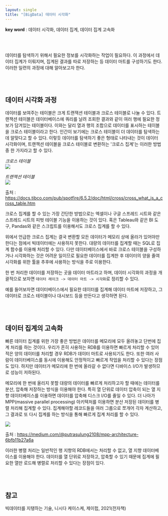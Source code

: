 ```yaml
---
layout: single
title: "[BigData] 데이터 시각화"
---
```


**key word** : 데이터 시각화, 데이터 집계, 데이터 집계 고속화

<br><br>

데이터를 탐색하기 위해서 필요한 정보를 시각화하는 작업이 필요하다. 이 과정에서 데이터 집계가 이뤄지며, 집계된 결과를 따로 저장하는 등 데이터 마트를 구성하기도 한다. 이러한 일련의 과정에 대해 알아보고자 한다.

<br><br>

## 데이터 시각화 과정

데이터를 보여주는 테이블은 크게 트랜잭션 테이블과 크로스 테이블로 나눌 수 있다. 트랜잭션 테이블은 데이터베이스에 쿼리를 날려 조회한 결과와 같이 여러 행에 필요한 정보가 담겨있는 테이블이다. 이와는 달리 열과 행의 조합으로 데이터를 표시하는 테이블을 크로스 테이블이라고 한다. 인간이 보기에는 크로스 테이블이 더 데이터를 탐색하는데 알맞다고 할 수 있다. 이렇듯 데이터를 탐색하기 좋은 형태로 나타내는 것이 데이터 시각화이며, 트랜잭션 테이블을 크로스 테이블로 변환하는 '크로스 집계'는 이러한 방법 중 한 가지라고 할 수 있다.

_크로스 테이블_
<br>
<img src="https://docs.tibco.com/pub/spotfire/6.5.2/doc/html/images/cross_example_cross_table.png">

_트랜잭션 테이블_
<br>
<img src="https://docs.tibco.com/pub/spotfire/6.5.2/doc/html/images/cross_example_table.png">

출처 : https://docs.tibco.com/pub/spotfire/6.5.2/doc/html/cross/cross_what_is_a_cross_table.htm

크로스 집계를 할 수 있는 가장 간단한 방법으로는 엑셀이나 구글 스프레드 시트와 같은 스프레드 시트의 피벗 테이블 기능을 이용하는 것이 있다. 혹은 Tableau와 같은 BI 도구, Pandas와 같은 스크립트를 이용해서도 크로스 집계를 할 수 있다.

위에서 언급한 크로스 집계는 결국 변환할 모든 데이터가 메모리 상에 올라가 있어야만한다는 점에서 빅데이터에는 사용하지 못한다. 대량의 데이터를 집계할 때는 SQL로 집계 함수를 이용해 처리할 수 있다. 다만 데이터베이스에서 바로 크로스 테이블을 구성하거나 시각화하는 것은 어려운 일이므로 필요한 데이터를 집계한 후 데이터의 양을 줄여 시각화를 위한 툴을 추후에 사용하는 방식을 주로 이용한다.

한 번 처리한 데이터를 저장하는 곳을 데이터 마트라고 하며, 데이터 시각화의 과정을 개괄적으로 보자면 `데이터 레이크 -> 데이터 마트 -> 시각화`로 정리할 수 있다.

예를 들어보자면 데이터베이스에서 필요한 데이터를 집계해 데이터 마트에 저장하고, 그 데이터로 크로스 테이블이나 대시보드 등을 만든다고 생각하면 된다.

<br><br>

## 데이터 집계의 고속화

빠른 데이터 집계를 위한 가장 좋은 방법은 데이터를 메모리에 모두 올려놓고 단번에 집계 처리를 하는 것이다. 우리가 흔히 사용하는 RDB를 이용하면 빠르게 처리할 수 있어 적은 양의 데이터를 처리할 경우 RDB가 데이터 마트로 사용되기도 한다. 또한 여러 사람이 데이터베이스를 동시에 이용해도 안정적이고 빠르게 작업을 처리할 수 있다는 장점도 있다. 하지만 데이터가 메모리에 한 번에 올라갈 수 없다면 디바이스 I/O가 발생하므로 성능이 저하된다.

메모리에 한 번에 올리지 못할 대량의 데이터를 빠르게 처리하고자 할 때에는 데이터를 분산, 압축해 저장하는 방식을 이용해야 한다. 특히 열 단위로 데이터 압축이 되는 열 지향 데이터베이스를 이용하면 데이터를 압축해 디스크 I/O를 줄일 수 있다. 더 나아가 MPP(massive parallel processing) 아키텍처를 이용하면 분산 저장된 데이터를 병렬 처리해 집계할 수 있다. 집계해야할 레코드들을 여러 그룹으로 쪼개어 각자 계산하고, 그 결과로 또 다시 집계를 하는 방식을 통해 빠르게 집계 처리를 할 수 있다.

<img src="https://miro.medium.com/max/880/0*QT07IMuwT5tbgTuX.png">

출처 : https://medium.com/@putrasulung2108/mpp-architecture-6bfb11b27a6a

이러한 병렬 처리는 일반적인 행 지향의 RDB에서는 처리할 수 없고, 열 지향 데이터베이스를 이용해야 한다. 데이터를 열 단위로 저장하고, 압축할 수 있기 때문에 집계에 필요한 열만 로드해 병렬로 처리할 수 있다는 장점이 있다.

<br><br>

## 참고

빅데이터를 지탱하는 기술, 니시다 케이스케, 제이펍, 2021(전자책)

